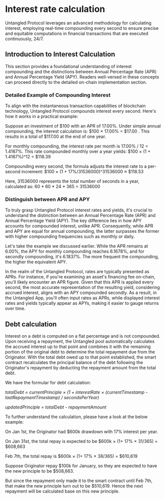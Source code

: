 # Interest rate calculation

Untangled Protocol leverages an advanced methodology for calculating interest, employing real-time compounding every second to ensure precise and equitable computations in financial transactions that are executed continuously, 24/7.

## Introduction to Interest Calculation

This section provides a foundational understanding of interest compounding and the distinctions between Annual Percentage Rate (APR) and Annual Percentage Yield (APY). Readers well-versed in these concepts can proceed directly to the detailed on-chain implementation section.

### Detailed Example of Compounding Interest

To align with the instantaneous transaction capabilities of blockchain technology, Untangled Protocol compounds interest every second. Here's how it works in a practical example:

Suppose an investment of $100 with an APR of 17.00%. Under simple annual compounding, the interest calculation is: $100 × 17.00% = $17.00 . This results in a total of $117.00 at the end of one year.

For monthly compounding, the interest rate per month is 17.00% / 12 = 1.4167%. This rate compounded monthly over a year yields: $100 × (1 + 1.4167%)^12 = $118.39

Compounding every second, the formula adjusts the interest rate to a per-second increment: $100 × (1 + 17%/31536000)^31536000 ≈ $118.53 

Here, 31536000 represents the total number of seconds in a year, calculated as: 60 * 60 * 24 * 365 = 31536000 

### Distinguish between APR and APY

To truly grasp Untangled Protocol interest rates and yields, it's crucial to understand the distinction between an Annual Percentage Rate (APR) and Annual Percentage Yield (APY). The key difference lies in how APY accounts for compounded interest, unlike APR. Consequently, while APR and APY are equal for annual compounding, the latter surpasses the former with higher compounding frequencies such as monthly or daily.

Let's take the example we discussed earlier. While the APR remains at 6.00%, the APY for monthly compounding reaches 6.1678%, and for secondly compounding, it's 6.1837%. The more frequent the compounding, the higher the equivalent APY.

In the realm of the Untangled Protocol, rates are typically presented as APRs. For instance, if you're examining an asset's financing fee on-chain, you'll likely encounter an APR figure. Given that this APR is applied every second, the most accurate representation of the resulting yield, considering accrued interest, aligns with an APY compounded secondly. As a result, in the Untangled App, you'll often input rates as APRs, while displayed interest rates and yields typically appear as APYs, making it easier to gauge returns over time.


## Debt calculation

Interest on a debt is computed on a flat percentage and is not compounded. Upon receiving a repayment, the Untangled pool automatically calculates the accrued interest up to that point and combines it with the remaining portion of the original debt to determine the total repayment due from the Originator. With the total debt owed up to that point established, the smart contract recalculates the principal balance of the debt following the Originator's repayment by deducting the repayment amount from the total debt.

We have the formular for debt calculation:

*totalDebt = currentPrinciple × (1  + interestRate × (currentTimestamp - lastRepaymentTimestamp) / secondsPerYear)*

*updatedPrinciple = totalDebt - repaymentAmount*

To further understand the calculation, please have a look at the below example:

On Jan 1st, the Originator had $600k drawdown with 17% interest per year.

On Jan 31st, the total repay is expected to be $600k × (1+ 17% × 31/365) = $608,663

Feb 7th, the total repay is $600k × (1+ 17% × 38/365) = $610,619

Suppose Originator repay $100k for January, so they are expected to have the new principle to be $508,663.

But since the repayment only made it to the smart contract until Feb 7th, that make the new principle turn out to be $510,619. Hence the next repayment will be calculated base on this new principle.

